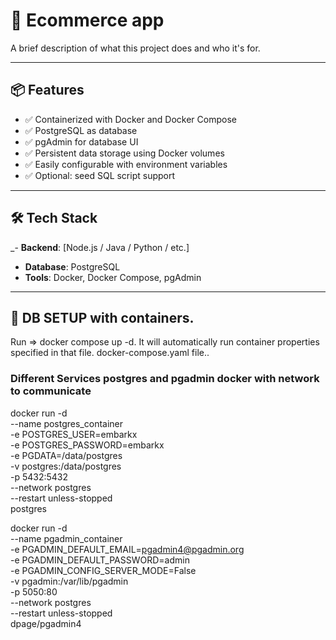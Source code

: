 # 🚀 Ecommerce app

A brief description of what this project does and who it's for.

---

## 📦 Features

- ✅ Containerized with Docker and Docker Compose
- ✅ PostgreSQL as database
- ✅ pgAdmin for database UI
- ✅ Persistent data storage using Docker volumes
- ✅ Easily configurable with environment variables
- ✅ Optional: seed SQL script support

---

## 🛠️ Tech Stack

_- **Backend**: [Node.js / Java / Python / etc.]
- **Database**: PostgreSQL
- **Tools**: Docker, Docker Compose, pgAdmin

---

## 📂 DB SETUP with containers. 
Run => docker compose up -d. 
It will automatically run container properties specified in that file. docker-compose.yaml file..



### Different Services postgres and pgadmin docker with network to communicate
docker run -d \
--name postgres_container \
-e POSTGRES_USER=embarkx \
-e POSTGRES_PASSWORD=embarkx \
-e PGDATA=/data/postgres \
-v postgres:/data/postgres \
-p 5432:5432 \
--network postgres \
--restart unless-stopped \
postgres


docker run -d \
--name pgadmin_container \
-e PGADMIN_DEFAULT_EMAIL=pgadmin4@pgadmin.org \
-e PGADMIN_DEFAULT_PASSWORD=admin \
-e PGADMIN_CONFIG_SERVER_MODE=False \
-v pgadmin:/var/lib/pgadmin \
-p 5050:80 \
--network postgres \
--restart unless-stopped \
dpage/pgadmin4
